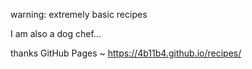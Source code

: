 warning: extremely basic recipes


I am also a dog chef...

thanks GitHub Pages ~
https://4b11b4.github.io/recipes/
